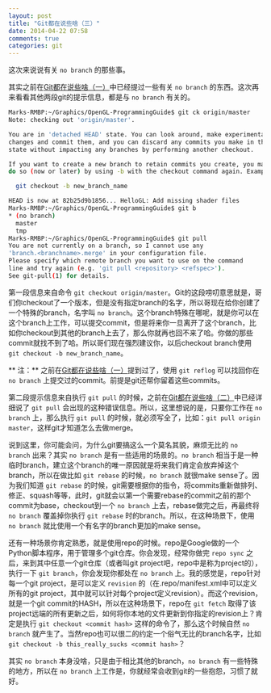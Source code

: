 ```yaml
---
layout: post
title: "Git都在说些啥（三）"
date: 2014-04-22 07:58
comments: true
categories: git
---
```


这次来说说有关 `no branch` 的那些事。

其实之前在[Git都在说些啥（一）](http://markzhang.cn/blog/2014/04/04/git-gossip-1/)中已经提过一些有关 `no branch` 的东西。这次再来看看其他两段git的提示信息，都是与 `no branch` 有关的。

<!-- more -->

``` bash
Marks-RMBP:~/Graphics/OpenGL-ProgrammingGuide$ git ck origin/master
Note: checking out 'origin/master'.

You are in 'detached HEAD' state. You can look around, make experimental
changes and commit them, and you can discard any commits you make in this
state without impacting any branches by performing another checkout.

If you want to create a new branch to retain commits you create, you may
do so (now or later) by using -b with the checkout command again. Example:

  git checkout -b new_branch_name

HEAD is now at 82b25d9b1856... HelloGL: Add missing shader files
Marks-RMBP:~/Graphics/OpenGL-ProgrammingGuide$ git b
* (no branch)
  master
  tmp
Marks-RMBP:~/Graphics/OpenGL-ProgrammingGuide$ git pull
You are not currently on a branch, so I cannot use any
'branch.<branchname>.merge' in your configuration file.
Please specify which remote branch you want to use on the command
line and try again (e.g. 'git pull <repository> <refspec>').
See git-pull(1) for details.
```

第一段信息来自命令 `git checkout origin/master`。Git的这段唠叨意思就是，哥们你checkout了一个版本，但是没有指定branch的名字，所以哥现在给你创建了一个特殊的branch，名字叫 `no branch`。这个branch特殊在哪呢，就是你可以在这个branch上工作，可以提交commit，但是将来你一旦离开了这个branch，比如你checkout到其他的branch上去了，那么你就再也回不来了哈。你做的那些commit就找不到了哈。所以哥们现在强烈建议你，以后checkout branch使用 `git checkout -b new_branch_name`。

** 注：** 之前在[Git都在说些啥（一）](http://markzhang.cn/blog/2014/04/04/git-gossip-1/)提到过了，使用 `git reflog` 可以找回你在 `no branch` 上提交过的commit。前提是git还帮你留着这些commits。

第二段提示信息来自执行 `git pull` 的时候，之前在[Git都在说些啥（二）](http://markzhang.cn/blog/2014/04/21/git-gossip-2/)中已经详细说了 `git pull` 会出现的这种错误信息。所以，这里想说的是，只要你工作在 `no branch` 上，那么执行 `git pull` 的时候，就必须写全了，比如：`git pull origin master`，这样git才知道怎么去做merge。

说到这里，你可能会问，为什么git要搞这么一个莫名其貌，麻烦无比的 `no branch` 出来？其实 `no branch` 是有一些适用的场景的。`no branch` 相当于是一种临时branch，建立这个branch的唯一原因就是将来我们肯定会放弃掉这个branch，所以在做比如 `git rebase` 的时候，`no branch` 就很make sense了。因为我们知道 `git rebase` 的时候，git需要根据你的指令，将commits重新做排列、修正、squash等等，此时，git就会以第一个需要rebase的commit之前的那个commit为base，checkout到一个 `no branch` 上去，rebase做完之后，再最终将 `no branch` 覆盖掉你执行 `git rebase` 时的branch。所以，在这种场景下，使用 `no branch` 就比使用一个有名字的branch更加的make sense。

还有一种场景你肯定熟悉，就是使用repo的时候。repo是Google做的一个Python脚本程序，用于管理多个git仓库。你会发现，经常你做完 `repo sync` 之后，来到其中任意一个git仓库（或者叫git project吧，repo中是称为project的），执行一下 `git branch`，你会发现你都处在 `no branch` 上。我的感觉是，repo针对每一个git project，是可以定义 `revision` 的（在.repo/manifest.xml中可以定义所有的git project，其中就可以针对每个project定义revision）。而这个revision，就是一个git commit的HASH，所以在这种场景下，repo在 `git fetch` 取得了该project远端的所有更新之后，如何将你本地的文件更新到你指定的revision上？肯定是执行 `git checkout <commit hash>` 这样的命令了，那么这个时候自然 `no branch` 就产生了。当然repo也可以很二的约定一个俗气无比的branch名字，比如 `git checkout -b this_really_sucks <commit hash>`？

其实 `no branch` 本身没啥，只是由于相比其他的branch，`no branch` 有一些特殊的地方，所以在 `no branch` 上工作是，你就经常会收到git的一些抱怨，习惯了就好。
